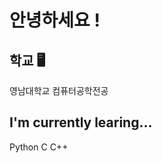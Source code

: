 # 안녕하세요 !

## 학교 🖥️
영남대학교 컴퓨터공학전공

## I'm currently learing...
Python
C
C++

<!--
**yun-15/yun-15** is a ✨ _special_ ✨ repository because its `README.md` (this file) appears on your GitHub profile.

Here are some ideas to get you started:

- 🔭 I’m currently working on ...
- 🌱 I’m currently learning ...
- 👯 I’m looking to collaborate on ...
- 🤔 I’m looking for help with ...
- 💬 Ask me about ...
- 📫 How to reach me: ...
- 😄 Pronouns: ...
- ⚡ Fun fact: ...
-->
